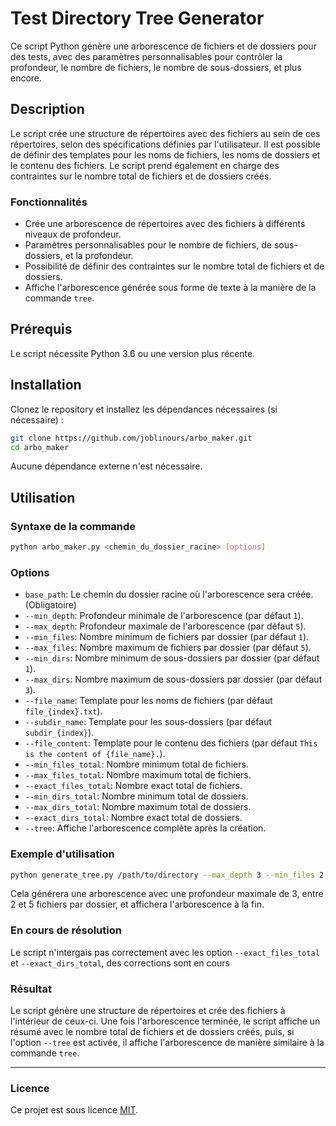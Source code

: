 
# Test Directory Tree Generator

Ce script Python génère une arborescence de fichiers et de dossiers pour des tests, avec des paramètres personnalisables pour contrôler la profondeur, le nombre de fichiers, le nombre de sous-dossiers, et plus encore.

## Description

Le script crée une structure de répertoires avec des fichiers au sein de ces répertoires, selon des spécifications définies par l'utilisateur. Il est possible de définir des templates pour les noms de fichiers, les noms de dossiers et le contenu des fichiers. Le script prend également en charge des contraintes sur le nombre total de fichiers et de dossiers créés.

### Fonctionnalités

- Crée une arborescence de répertoires avec des fichiers à différents niveaux de profondeur.
- Paramètres personnalisables pour le nombre de fichiers, de sous-dossiers, et la profondeur.
- Possibilité de définir des contraintes sur le nombre total de fichiers et de dossiers.
- Affiche l'arborescence générée sous forme de texte à la manière de la commande `tree`.

## Prérequis

Le script nécessite Python 3.6 ou une version plus récente.

## Installation

Clonez le repository et installez les dépendances nécessaires (si nécessaire) :

```bash
git clone https://github.com/joblinours/arbo_maker.git
cd arbo_maker
```

Aucune dépendance externe n'est nécessaire.

## Utilisation

### Syntaxe de la commande

```bash
python arbo_maker.py <chemin_du_dossier_racine> [options]
```

### Options

- `base_path`: Le chemin du dossier racine où l'arborescence sera créée. (Obligatoire)
- `--min_depth`: Profondeur minimale de l'arborescence (par défaut `1`).
- `--max_depth`: Profondeur maximale de l'arborescence (par défaut `5`).
- `--min_files`: Nombre minimum de fichiers par dossier (par défaut `1`).
- `--max_files`: Nombre maximum de fichiers par dossier (par défaut `5`).
- `--min_dirs`: Nombre minimum de sous-dossiers par dossier (par défaut `1`).
- `--max_dirs`: Nombre maximum de sous-dossiers par dossier (par défaut `3`).
- `--file_name`: Template pour les noms de fichiers (par défaut `file_{index}.txt`).
- `--subdir_name`: Template pour les sous-dossiers (par défaut `subdir_{index}`).
- `--file_content`: Template pour le contenu des fichiers (par défaut `This is the content of {file_name}.`).
- `--min_files_total`: Nombre minimum total de fichiers.
- `--max_files_total`: Nombre maximum total de fichiers.
- `--exact_files_total`: Nombre exact total de fichiers.
- `--min_dirs_total`: Nombre minimum total de dossiers.
- `--max_dirs_total`: Nombre maximum total de dossiers.
- `--exact_dirs_total`: Nombre exact total de dossiers.
- `--tree`: Affiche l'arborescence complète après la création.

### Exemple d'utilisation

```bash
python generate_tree.py /path/to/directory --max_depth 3 --min_files 2 --max_files 5 --tree
```

Cela générera une arborescence avec une profondeur maximale de 3, entre 2 et 5 fichiers par dossier, et affichera l'arborescence à la fin.

### En cours de résolution

Le script n'intergais pas correctement avec les option `--exact_files_total` et `--exact_dirs_total`, des corrections sont en cours

### Résultat

Le script génère une structure de répertoires et crée des fichiers à l'intérieur de ceux-ci. Une fois l'arborescence terminée, le script affiche un résumé avec le nombre total de fichiers et de dossiers créés, puis, si l'option `--tree` est activée, il affiche l'arborescence de manière similaire à la commande `tree`.

---

### Licence

Ce projet est sous licence [MIT](LICENSE).
